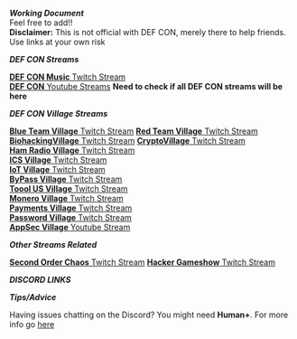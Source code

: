 ***Working Document***  
Feel free to add!!  
**Disclaimer:** This is not official with DEF CON, merely there to help friends. Use links at your own risk

***DEF CON Streams***  


[**DEF CON Music** Twitch Stream](https://www.twitch.tv/defcon_music)  
[**DEF CON** Youtube Streams](https://www.youtube.com/user/DEFCONConference) **Need to check if all DEF CON streams will be here**


***DEF CON Village Streams***  

[**Blue Team Village** Twitch Stream](https://www.twitch.tv/blueteamvillage) 
[**Red Team Village** Twitch Stream](https://www.twitch.tv/redteamvillage)  
[**BiohackingVillage** Twitch Stream](https://m.twitch.tv/biohackingvillage/profile)
[**CryptoVillage** Twitch Stream](https://www.twitch.tv/cryptovillage/)  
[**Ham Radio Village** Twitch Stream ](https://www.twitch.tv/HamRadioVillage)  
[**ICS Village** Twitch Stream](https://www.twitch.tv/ics_village)  
[**IoT Village** Twitch Stream](https://www.twitch.tv/iotvillage)  
[**ByPass Village** Twitch Stream](https://www.twitch.tv/bypassvillage/)  
[**Toool US Village** Twitch Stream](https://www.twitch.tv/toool_us)  
[**Monero Village** Twitch Stream](https://www.twitch.tv/monerovillage/)  
[**Payments Village** Twitch Stream](https://www.twitch.tv/paymentvillage)  
[**Password Village** Twitch Stream](https://www.twitch.tv/passwordvillage)  
[**AppSec Village** Youtube Stream](https://www.youtube.com/channel/UCpT8Ll0b9ZLj1DeEQQz7f0A)  

***Other Streams Related***  

[**Second Order Chaos** Twitch Stream](https://www.twitch.tv/2ocstream) 
[**Hacker Gameshow** Twitch Stream](https://www.twitch.tv/hackergameshows)

***DISCORD LINKS***  

***Tips/Advice***  

Having issues chatting on the Discord? You might need **Human+**. For more info go [here](https://defcon.org/html/defcon-safemode/dc-safemode-plus.html)
